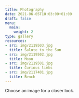 ```yaml
---
title: Photography
date: 2021-06-05T10:03:00+01:00
draft: false
menu:
  main:
    weight: 2
type: gallery
resources:
- src: img/2119503.jpg
  title: Salute to the Sun
- src: img/2119502.jpg
  title: Moon
- src: img/2119501.jpg
  title: Curious limbs
- src: img/2117401.jpg
  title: Bench
---
```

Choose an image for a closer look.
